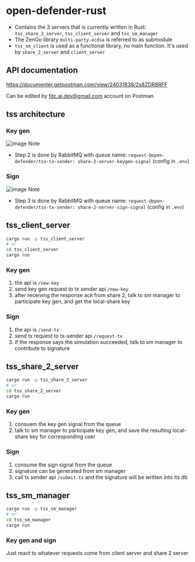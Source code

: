 # open-defender-rust

- Contains the 3 servers that is currently written in Rust: `tss_share_2_server`, `tss_client_server` and `tss_sm_manager`
- The ZenGo library `multi-party-ecdsa` is referred to as submodule
- `tss_sm_client` is used as a functional library, no main function. It's used by `share_2_server` and `client_server`

## API documentation

https://documenter.getpostman.com/view/24031838/2s8ZDR8RFF

Can be edited by fdc.ai.dev@gmail.com account on Postman

## tss architecture

### Key gen

![image](https://user-images.githubusercontent.com/23033847/212010009-0b0a9be2-1095-4b15-a2a4-2c63f08b87ef.png)
Note

- Step 2 is done by RabbitMQ with queue name: `request-@open-defender/tss-tx-sender: share-2-server-keygen-signal` (config in `.env`)

### Sign

![image](https://user-images.githubusercontent.com/23033847/210502433-785f4faf-8e85-4403-9163-507c17137ee1.png)
Note

- Step 3 is done by RabbitMQ with queue name: `request-@open-defender/tss-tx-sender: share-2-server-sign-signal` (config in `.env`)

## tss_client_server

```bash
cargo run -p tss_client_server
# or
cd tss_client_server
cargo run
```

### Key gen

1. the api is `/new-key`
2. send key gen request to tx sender api `/new-key`
3. after receiving the response ack from share 2, talk to sm manager to participate key gen, and get the local-share key

### Sign

1. the api is `/send-tx`
2. send tx request to tx-sender api `/request-tx`
3. if the response says the simulation succeeded, talk to sm manager to contribute to signature

## tss_share_2_server

```bash
cargo run -p tss_share_2_server
# or
cd tss_share_2_server
cargo run
```

### Key gen

1. consuem the key gen signal from the queue
2. talk to sm manager to participate key gen, and save the resulting local-share key for corresponding user

### Sign

1. consume the sign signal from the queue
2. signature can be generated from sm manager
3. call tx sender api `/submit-tx` and the signature will be written into its db

## tss_sm_manager

```bash
cargo run -p tss_sm_manager
# or
cd tss_sm_manager
cargo run
```

### Key gen and sign

Just react to whatever requests come from client server and share 2 server

